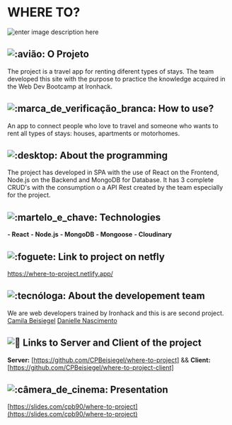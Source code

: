 # WHERE TO?

![enter image description here](https://s4.aconvert.com/convert/p3r68-cdx67/abaf2-2l0kp.jpg)

## ![:avião:](https://a.slack-edge.com/production-standard-emoji-assets/13.0/google-large/2708-fe0f.png) O Projeto

The project is a travel app for renting diferent types of stays.
The team developed this site with the purpose to practice the knowledge acquired in the Web Dev Bootcamp at Ironhack.

## ![:marca_de_verificação_branca:](https://a.slack-edge.com/production-standard-emoji-assets/13.0/google-large/2705.png) How to use?

An app to connect people who love to travel and someone who wants to rent all types of stays: houses, apartments or motorhomes.

## ![:desktop:](https://a.slack-edge.com/production-standard-emoji-assets/13.0/google-large/1f5a5-fe0f.png) About the programming

The project has developed in SPA with the use of React on the Frontend, Node.js on the Backend and MongoDB for Database.
It has 3 complete CRUD's with the consumption o a API Rest created by the team especially for the project.

## ![:martelo_e_chave:](https://a.slack-edge.com/production-standard-emoji-assets/13.0/google-medium/1f6e0-fe0f.png) Technologies

**- React**
**- Node.js**
**- MongoDB**
**- Mongoose**
**- Cloudinary**

## ![:foguete:](https://a.slack-edge.com/production-standard-emoji-assets/13.0/google-large/1f680.png) Link to project on netfly

https://where-to-project.netlify.app/

## ![:tecnóloga:](https://a.slack-edge.com/production-standard-emoji-assets/13.0/google-large/1f469-200d-1f4bb.png) About the developement team

We are web developers trained by Ironhack and this is are second project.  
[Camila Beisiegel](https://github.com/CPBeisiegel)
[Danielle Nascimento](https://github.com/daniellenasc)

## ![:link:](https://a.slack-edge.com/production-standard-emoji-assets/13.0/google-large/1f517.png) Links to Server and Client of the project

**Server:** [https://github.com/CPBeisiegel/where-to-project] && **Client:** [https://github.com/CPBeisiegel/where-to-project-client]

## ![:câmera_de_cinema:](https://a.slack-edge.com/production-standard-emoji-assets/13.0/google-large/1f3a5.png) Presentation

[https://slides.com/cpb90/where-to-project](https://slides.com/cpb90/where-to-project)
